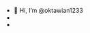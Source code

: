 - 👋 Hi, I’m @oktawian1233
-
-

<!---
oktawian1233/oktawian1233 is a ✨ special ✨ repository because its `README.md` (this file) appears on your GitHub profile.
You can click the Preview link to take a look at your changes.
--->
